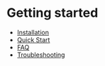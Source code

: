 # Getting started

- [Installation](./installation/)
- [Quick Start](./quick-start/)
- [FAQ](faq.md)
- [Troubleshooting](troubleshooting.md)